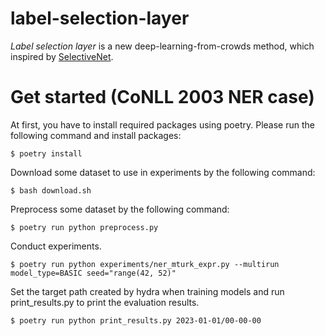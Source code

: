# label-selection-layer
_Label selection layer_ is a new deep-learning-from-crowds method, which inspired by [SelectiveNet](https://arxiv.org/abs/1901.09192).

# Get started (CoNLL 2003 NER case)

At first, you have to install required packages using poetry. Please run the following command and install packages:

```shell
$ poetry install
```

Download some dataset to use in experiments by the following command:

```shell
$ bash download.sh
```

Preprocess some dataset by the following command:
```shell
$ poetry run python preprocess.py
```

Conduct experiments.

```shell
$ poetry run python experiments/ner_mturk_expr.py --multirun model_type=BASIC seed="range(42, 52)"
```

Set the target path created by hydra when training models and run print_results.py to print the evaluation results.

```shell
$ poetry run python print_results.py 2023-01-01/00-00-00
```
